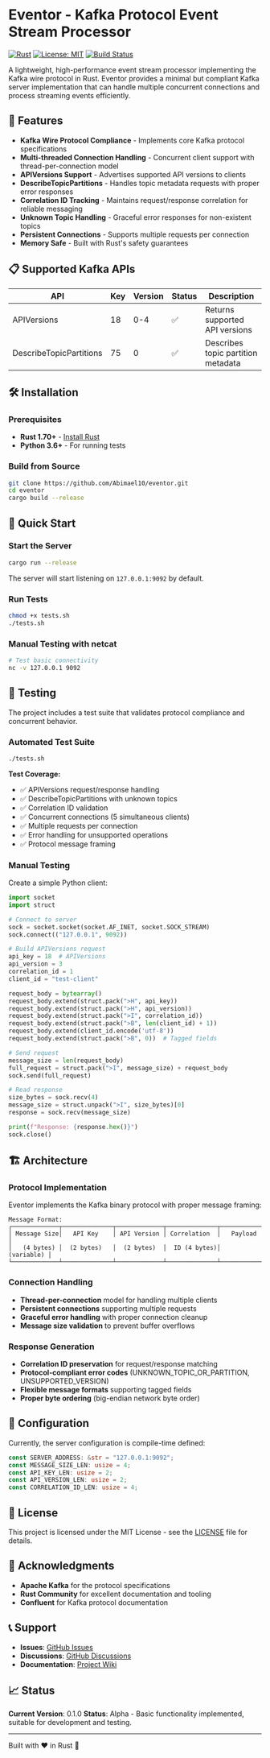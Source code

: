 # Eventor - Kafka Protocol Event Stream Processor

[![Rust](https://img.shields.io/badge/rust-%23000000.svg?style=for-the-badge&logo=rust&logoColor=white)](https://www.rust-lang.org/)
[![License: MIT](https://img.shields.io/badge/License-MIT-yellow.svg?style=for-the-badge)](https://opensource.org/licenses/MIT)
[![Build Status](https://img.shields.io/badge/build-passing-brightgreen?style=for-the-badge)]()

A lightweight, high-performance event stream processor implementing the Kafka wire protocol in Rust. Eventor provides a minimal but compliant Kafka server implementation that can handle multiple concurrent connections and process streaming events efficiently.

## 🚀 Features

- **Kafka Wire Protocol Compliance** - Implements core Kafka protocol specifications
- **Multi-threaded Connection Handling** - Concurrent client support with thread-per-connection model
- **APIVersions Support** - Advertises supported API versions to clients
- **DescribeTopicPartitions** - Handles topic metadata requests with proper error responses
- **Correlation ID Tracking** - Maintains request/response correlation for reliable messaging
- **Unknown Topic Handling** - Graceful error responses for non-existent topics
- **Persistent Connections** - Supports multiple requests per connection
- **Memory Safe** - Built with Rust's safety guarantees

## 📋 Supported Kafka APIs

| API | Key | Version | Status | Description |
|-----|-----|---------|--------|-------------|
| APIVersions | 18 | 0-4 | ✅ | Returns supported API versions |
| DescribeTopicPartitions | 75 | 0 | ✅ | Describes topic partition metadata |

## 🛠️ Installation

### Prerequisites

- **Rust 1.70+** - [Install Rust](https://rustup.rs/)
- **Python 3.6+** - For running tests

### Build from Source

```bash
git clone https://github.com/Abimael10/eventor.git
cd eventor
cargo build --release
```

## 🚀 Quick Start

### Start the Server

```bash
cargo run --release
```

The server will start listening on `127.0.0.1:9092` by default.

### Run Tests

```bash
chmod +x tests.sh
./tests.sh
```

### Manual Testing with netcat

```bash
# Test basic connectivity
nc -v 127.0.0.1 9092
```

## 🧪 Testing

The project includes a test suite that validates protocol compliance and concurrent behavior.

### Automated Test Suite

```bash
./tests.sh
```

**Test Coverage:**
- ✅ APIVersions request/response handling
- ✅ DescribeTopicPartitions with unknown topics
- ✅ Correlation ID validation
- ✅ Concurrent connections (5 simultaneous clients)
- ✅ Multiple requests per connection
- ✅ Error handling for unsupported operations
- ✅ Protocol message framing

### Manual Testing

Create a simple Python client:

```python
import socket
import struct

# Connect to server
sock = socket.socket(socket.AF_INET, socket.SOCK_STREAM)
sock.connect(("127.0.0.1", 9092))

# Build APIVersions request
api_key = 18  # APIVersions
api_version = 3
correlation_id = 1
client_id = "test-client"

request_body = bytearray()
request_body.extend(struct.pack(">H", api_key))
request_body.extend(struct.pack(">H", api_version))
request_body.extend(struct.pack(">I", correlation_id))
request_body.extend(struct.pack(">B", len(client_id) + 1))
request_body.extend(client_id.encode('utf-8'))
request_body.extend(struct.pack(">B", 0))  # Tagged fields

# Send request
message_size = len(request_body)
full_request = struct.pack(">I", message_size) + request_body
sock.send(full_request)

# Read response
size_bytes = sock.recv(4)
message_size = struct.unpack(">I", size_bytes)[0]
response = sock.recv(message_size)

print(f"Response: {response.hex()}")
sock.close()
```

## 🏗️ Architecture

### Protocol Implementation

Eventor implements the Kafka binary protocol with proper message framing:

```
Message Format:
┌─────────────┬──────────────┬─────────────┬──────────────┬─────────────┐
│ Message Size│   API Key    │ API Version │ Correlation  │   Payload   │
│   (4 bytes) │  (2 bytes)   │  (2 bytes)  │  ID (4 bytes)│  (variable) │
└─────────────┴──────────────┴─────────────┴──────────────┴─────────────┘
```

### Connection Handling

- **Thread-per-connection** model for handling multiple clients
- **Persistent connections** supporting multiple requests
- **Graceful error handling** with proper connection cleanup
- **Message size validation** to prevent buffer overflows

### Response Generation

- **Correlation ID preservation** for request/response matching
- **Protocol-compliant error codes** (UNKNOWN_TOPIC_OR_PARTITION, UNSUPPORTED_VERSION)
- **Flexible message formats** supporting tagged fields
- **Proper byte ordering** (big-endian network byte order)

## 🔧 Configuration

Currently, the server configuration is compile-time defined:

```rust
const SERVER_ADDRESS: &str = "127.0.0.1:9092";
const MESSAGE_SIZE_LEN: usize = 4;
const API_KEY_LEN: usize = 2;
const API_VERSION_LEN: usize = 2;
const CORRELATION_ID_LEN: usize = 4;
```

## 📄 License

This project is licensed under the MIT License - see the [LICENSE](LICENSE) file for details.

## 🙏 Acknowledgments

- **Apache Kafka** for the protocol specifications
- **Rust Community** for excellent documentation and tooling
- **Confluent** for Kafka protocol documentation

## 📞 Support

- **Issues**: [GitHub Issues](https://github.com/yourusername/eventor/issues)
- **Discussions**: [GitHub Discussions](https://github.com/yourusername/eventor/discussions)
- **Documentation**: [Project Wiki](https://github.com/yourusername/eventor/wiki)

## 📈 Status

**Current Version**: 0.1.0
**Status**: Alpha - Basic functionality implemented, suitable for development and testing.

---

Built with ❤️ in Rust 🦀